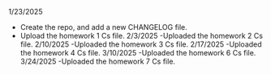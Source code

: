 1/23/2025 
- Create the repo, and add a new CHANGELOG file.
- Upload the homework 1 Cs file.
2/3/2025
-Uploaded the homework 2 Cs file.
2/10/2025
-Uploaded the homework 3 Cs file.
2/17/2025
-Uploaded the homework 4 Cs file.
3/10/2025
-Uploaded the homework 6 Cs file.
3/24/2025
-Uploaded the homework 7 Cs file.
